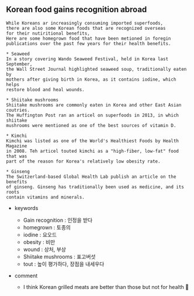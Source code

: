 ## Korean food gains recognition abroad

```
While Koreans ar increasingly consuming imported superfoods,
there are also some Korean foods that are recognized overseas
for their nutiritional benefits,
Here are some homegrown food that have been metioned in foregin
publications over the past few years for their health benefits.

* Seaweed
In a story covering Wando Seaweed Festival, held in Korea last September,
the Wall Street Journal highlighted seaweed soup, traditionally eaten by
mothers after giving birth in Korea, as it contains iodine, which helps
restore blood and heal wounds.

* Shiitake mushrooms
Shiitake mushrooms are commonly eaten in Korea and other East Asian coutries.
The Huffington Post ran an articel on superfoods in 2013, in which shiitake
mushrooms were mentioned as one of the best sources of vitamin D.

* Kimchi
Kimchi was listed as one of the World's Healthiest Foods by Health Magazine
in 2008. Teh articel touted kimchi as a "high-fiber, low-fat" food that was
part of the reason for Korea's relatively low obesity rate.

* Ginseng
The Switzerland-based Global Health Lab publish an article on the benefits
of ginseng. Ginseng has traditionally been used as medicine, and its roots
contain vitamins and minerals.
```

* keywords
  - Gain recognition : 인정을 받다
  - homegrown : 토종의
  - iodine : 요오드
  - obesity : 비만
  - wound : 상처, 부상
  - Shiitake mushrooms : 표고버섯
  - tout : 높이 평가하다, 장점을 내세우다

* comment
  - I think Korean grilled meats are better than those but not for health 🐷
